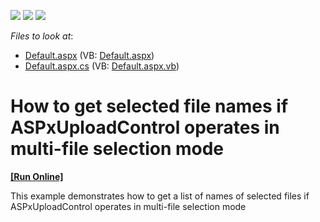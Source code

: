 <!-- default badges list -->
![](https://img.shields.io/endpoint?url=https://codecentral.devexpress.com/api/v1/VersionRange/128564360/11.2.10%2B)
[![](https://img.shields.io/badge/Open_in_DevExpress_Support_Center-FF7200?style=flat-square&logo=DevExpress&logoColor=white)](https://supportcenter.devexpress.com/ticket/details/E3947)
[![](https://img.shields.io/badge/📖_How_to_use_DevExpress_Examples-e9f6fc?style=flat-square)](https://docs.devexpress.com/GeneralInformation/403183)
<!-- default badges end -->
<!-- default file list -->
*Files to look at*:

* [Default.aspx](./CS/WebSite/Default.aspx) (VB: [Default.aspx](./VB/WebSite/Default.aspx))
* [Default.aspx.cs](./CS/WebSite/Default.aspx.cs) (VB: [Default.aspx.vb](./VB/WebSite/Default.aspx.vb))
<!-- default file list end -->
# How to get selected file names if ASPxUploadControl operates in multi-file selection mode
<!-- run online -->
**[[Run Online]](https://codecentral.devexpress.com/e3947/)**
<!-- run online end -->


<p>This example demonstrates how to get a list of names of selected files if ASPxUploadControl operates in multi-file selection mode</p><br />


<br/>


